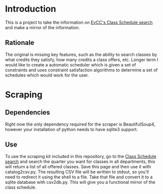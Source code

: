 # Introduction #

This is a project to take the information on [EvCC's Class Schedule search](https://www.everettcc.edu/classes/) and make a mirror of the information.

## Rationale ##

The original is missing key features, such as the ability to search classes by what
credits they satisfy, how many credits a class offers, etc. Longer term I would
like to create a automatic scheduler which is given a set of constraints and uses
constraint satisfaction algorithms to determine a set of schedules which would work
for the user.

# Scraping #

## Dependencies ##

Right now the only dependency required for the scraper is BeautifulSoup4, however
your installation of python needs to have sqlite3 support.

## Use ##

To use the scraping kit included in this repository, go to the [Class Schedule search](https://www.everettcc.edu/classes/)
and search the quarter you want for classes in all departments, this will return
a list of all offered classes. Save this page and then use it with catalog2csv.py.
The resulting CSV file will be written to stdout, so you'll need to redirect it
using the shell to a file. Take that file and convert it to a sqlite database
with csv2db.py. This will give you a functional mirror of the class schedule.